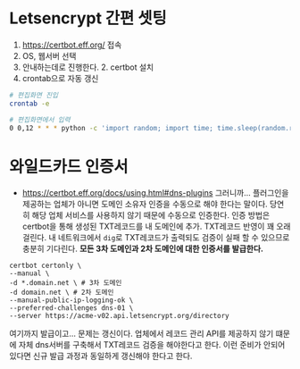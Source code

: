 <!-- TITLE: Let's Encrypt -->
<!-- SUBTITLE: Let's Encrypt, Https, TLS -->

# Letsencrypt 간편 셋팅
1.  https://certbot.eff.org/ 접속
1.  OS, 웹서버 선택
1.  안내하는데로 진행한다.
	2.  certbot 설치
1.  crontab으로 자동 갱신
```sh
# 편집화면 진입
crontab -e 

# 편집화면에서 입력
0 0,12 * * * python -c 'import random; import time; time.sleep(random.random() * 3600)' && certbot renew
```

# 와일드카드 인증서 
* https://certbot.eff.org/docs/using.html#dns-plugins
그러니까... 플러그인을 제공하는 업체가 아니면 도메인 소유자 인증을 수동으로 해야 한다는 말이다.
당연히 해당 업체 서비스를 사용하지 않기 때문에 수동으로 인증한다.
인증 방법은 certbot을 통해 생성된 TXT레코드를 내 도메인에 추가.
TXT레코드 반영이 꽤 오래 걸린다. 내 네트워크에서 `dig`로 TXT레코드가 출력되도 검증이 실패 할 수 있으므로 충분히 기다린다.
	**모든 3차 도메인과 2차 도메인에 대한 인증서를 발급한다.**
```
certbot certonly \
--manual \
-d *.domain.net \ # 3차 도메인
-d domain.net \ # 2차 도메인
--manual-public-ip-logging-ok \
--preferred-challenges dns-01 \
--server https://acme-v02.api.letsencrypt.org/directory
```

여기까지 발급이고... 문제는 갱신이다. 
업체에서 레코드 관리 API를 제공하지 않기 떄문에 자체 dns서버를 구축해서 TXT레코드 검증을 해야한다고 한다.
이런 준비가 안되어 있다면 신규 발급 과정과 동일하게 갱신해야 한다고 한다.
